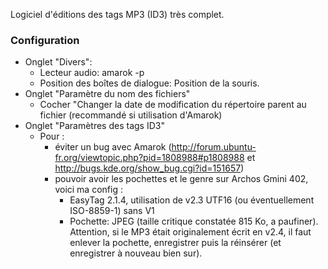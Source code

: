Logiciel d'éditions des tags MP3 (ID3) très complet.

### Configuration

- Onglet "Divers":
  - Lecteur audio: amarok -p
  - Position des boîtes de dialogue: Position de la souris.
- Onglet "Paramètre du nom des fichiers"
  - Cocher "Changer la date de modification du répertoire parent au
    fichier (recommandé si utilisation d'Amarok)
- Onglet "Paramètres des tags ID3"
  - Pour :
    - éviter un bug avec Amarok
      (http://forum.ubuntu-fr.org/viewtopic.php?pid=1808988#p1808988 et
      <http://bugs.kde.org/show_bug.cgi?id=151657>)
    - pouvoir avoir les pochettes et le genre sur Archos Gmini 402,
      voici ma config :
      - EasyTag 2.1.4, utilisation de v2.3 UTF16 (ou éventuellement
        ISO-8859-1) sans V1
      - Pochette: JPEG (taille critique constatée 815 Ko, a paufiner).
        Attention, si le MP3 était originalement écrit en v2.4, il faut
        enlever la pochette, enregistrer puis la réinsérer (et
        enregistrer à nouveau bien sur).
